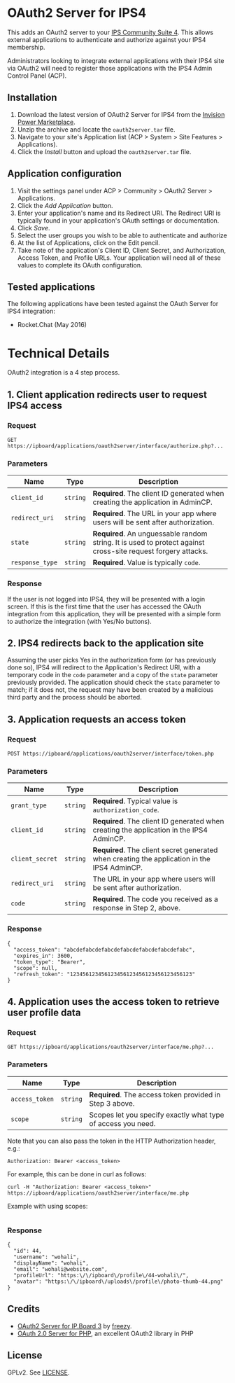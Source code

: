 # OAuth2 Server for IPS4

This adds an OAuth2 server to your [IPS Community Suite 4](http://invisionpower.com/). This allows external applications to authenticate and authorize against your IPS4 membership.

Administrators looking to integrate external applications with their IPS4 site via OAuth2 will need to register those applications with the IPS4 Admin Control Panel (ACP).

## Installation
1. Download the latest version of OAuth2 Server for IPS4 from the [Invision Power Marketplace](https://invisionpower.com/files/).
2. Unzip the archive and locate the ``oauth2server.tar`` file.
3. Navigate to your site's Application list (ACP > System > Site Features > Applications).
4. Click the *Install* button and upload the ``oauth2server.tar`` file.

## Application configuration
1. Visit the settings panel under ACP > Community > OAuth2 Server > Applications.
2. Click the *Add Application* button.
3. Enter your application's name and its Redirect URI. The Redirect URI is typically found in your application's OAuth settings or documentation.
4. Click *Save*.
5. Select the user groups you wish to be able to authenticate and authorize
6. At the list of Applications, click on the Edit pencil.
7. Take note of the application's Client ID, Client Secret, and Authorization, Access Token, and Profile URLs. Your application will need all of these values to complete its OAuth configuration.

## Tested applications

The following applications have been tested against the OAuth Server for IPS4 integration:

* Rocket.Chat (May 2016)


# Technical Details

OAuth2 integration is a 4 step process.

## 1. Client application redirects user to request IPS4 access

### Request
```
GET https://ipboard/applications/oauth2server/interface/authorize.php?...
```

### Parameters

Name | Type | Description
-----|------|--------------
`client_id`|`string` | **Required**. The client ID generated when creating the application in AdminCP.
`redirect_uri`|`string` | **Required**. The URL in your app where users will be sent after authorization.
`state`|`string` | **Required**. An unguessable random string. It is used to protect against cross-site request forgery attacks.
`response_type`|`string`| **Required**. Value is typically `code`.

### Response

If the user is not logged into IPS4, they will be presented with a login screen. If this is the first time that the user has accessed the OAuth integration from this application, they will be presented with a simple form to authorize the integration (with Yes/No buttons).

## 2. IPS4 redirects back to the application site

Assuming the user picks Yes in the authorization form (or has previously done so), IPS4 will redirect to the Application's Redirect URI, with a temporary code in the `code` parameter and a copy of the `state` parameter previously provided. The application should check the `state` parameter to match; if it does not, the request may have been created by a malicious third party and the process should be aborted.

## 3. Application requests an access token

### Request
```
POST https://ipboard/applications/oauth2server/interface/token.php
```

### Parameters

Name | Type | Description
-----|------|---------------
`grant_type`|`string`| **Required**. Typical value is `authorization_code`.
`client_id`|`string` | **Required**. The client ID generated when creating the application in the IPS4 AdminCP.
`client_secret`|`string` | **Required**. The client secret generated when creating the application in the IPS4 AdminCP.
`redirect_uri`|`string` | The URL in your app where users will be sent after authorization.
`code`|`string` | **Required**. The code you received as a response in Step 2, above.

### Response
```
{
  "access_token": "abcdefabcdefabcdefabcdefabcdefabcdefabc",
  "expires_in": 3600,
  "token_type": "Bearer",
  "scope": null,
  "refresh_token": "123456123456123456123456123456123456123"
}
```

## 4. Application uses the access token to retrieve user profile data

### Request
```
GET https://ipboard/applications/oauth2server/interface/me.php?...
```

### Parameters
Name | Type | Description
-----|------|---------------
`access_token`|`string`| **Required**. The access token provided in Step 3 above.
`scope`|`string` | Scopes let you specify exactly what type of access you need.

Note that you can also pass the token in the HTTP Authorization header, e.g.:

```
Authorization: Bearer <access_token>
```

For example, this can be done in curl as follows:

```
curl -H "Authorization: Bearer <access_token>" https://ipboard/applications/oauth2server/interface/me.php
```

Example with using scopes:

```
```

### Response
```
{
  "id": 44,
  "username": "wohali",
  "displayName": "wohali",
  "email": "wohali@website.com",
  "profileUrl": "https:\/\/ipboard\/profile\/44-wohali\/",
  "avatar": "https:\/\/ipboard\/uploads\/profile\/photo-thumb-44.png"
}
```

## Credits
* [OAuth2 Server for IP.Board 3](https://github.com/freezy/ipb-oauth2-server) by [freezy](https://github.com/freezy).
* [OAuth 2.0 Server for PHP](http://bshaffer.github.io/oauth2-server-php-docs/), an excellent OAuth2 library in PHP

## License

GPLv2. See [LICENSE](LICENSE).

